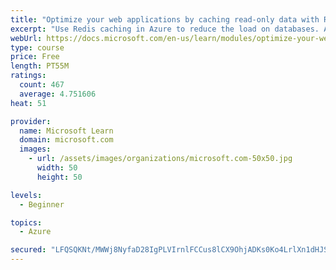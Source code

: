 ```yaml
---
title: "Optimize your web applications by caching read-only data with Redis"
excerpt: "Use Redis caching in Azure to reduce the load on databases. Apply different caching architectures to support larger loads in distributed and high-volume environments."
webUrl: https://docs.microsoft.com/en-us/learn/modules/optimize-your-web-apps-with-redis/
type: course
price: Free
length: PT55M
ratings:
  count: 467
  average: 4.751606
heat: 51

provider:
  name: Microsoft Learn
  domain: microsoft.com
  images:
    - url: /assets/images/organizations/microsoft.com-50x50.jpg
      width: 50
      height: 50

levels:
  - Beginner

topics:
  - Azure

secured: "LFQSQKNt/MWWj8NyfaD28IgPLVIrnlFCCus8lCX9OhjADKs0Ko4LrlXn1dHJSd6dHcru9Mv3S3q/XZ2+2yym3RKtUb4MVipQZ2gytn475lS7MdNx/3MwDFjtQoEnsXlmc2ZSUQ+lRehWJSOv8KV8g6pRdF/JtOoFGyIila13AuyjpFM/EIKHOewztlsqWMy7UxvxOGMaWz6IgKZidyKU0vY8RpXEygNvu7Aj3EPl0+xHjZHr5rtsLdDy+BqHoIijimTQDPTJZA5OmIXTPQQT4tgACGNyUJtGTwBBUhnqqV7ddUmCPd4y1uzhDQIj1t+u6oEG2a+QvYeCRYpW9DieRIn72LInA/L7vWVC58sr/uHMYYB/IM9LptxFiqaCiTMC/1izMIvktWicecNUQaPJQZi6QEIzMm9n8CuNWQoFU94=;QYWnM08bqD+KRIs6c7jINw=="
---
```


